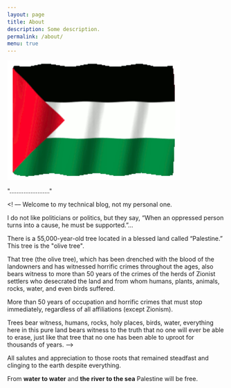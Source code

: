 ```yaml
---
layout: page
title: About
description: Some description.
permalink: /about/
menu: true
---
```


<img class="img-rounded" src="/assets/img/uploads/profile.gif" alt="PS" width="400">

"......................."

<! –– Welcome to my technical blog, not my personal one.

I do not like politicians or politics, but they say, “When an oppressed person turns into a cause, he must be supported.”…

There is a 55,000-year-old tree located in a blessed land called “Palestine.” This tree is the "olive tree".

That tree (the olive tree), which has been drenched with the blood of the landowners and has witnessed horrific crimes throughout the ages, also bears witness to more than 50 years of the crimes of the herds of Zionist settlers who desecrated the land and from whom humans, plants, animals, rocks, water, and even birds suffered.

More than 50 years of occupation and horrific crimes that must stop immediately, regardless of all affiliations (except Zionism).

Trees bear witness, humans, rocks, holy places, birds, water, everything here in this pure land bears witness to the truth that no one will ever be able to erase, just like that tree that no one has been able to uproot for thousands of years. ––>

All salutes and appreciation to those roots that remained steadfast and clinging to the earth despite everything.

From **water to water** and **the river to the sea** Palestine will be free.
